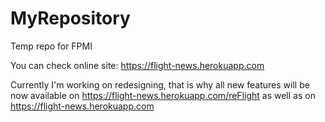 # MyRepository
Temp repo for FPMI

You can check online site: https://flight-news.herokuapp.com

Currently I'm working on redesigning, that is why all new features will be now available on https://flight-news.herokuapp.com/reFlight as well as on https://flight-news.herokuapp.com
